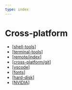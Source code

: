 ```yaml
---
type: index
---
```


# Cross-platform

- [[shell-tools]]
- [[terminal-tools]]
- [[remote/index]]
- [[cross-platform/git]]
- [[vscode]]
- [[fonts]]
- [[hard-disk]]
- [[NVIDIA]]

[//begin]: # "Autogenerated link references for markdown compatibility"
[shell-tools]: ../Linux/cross-distro/shell-tools.md "Shell Related Tools"
[terminal-tools]: ../Linux/cross-distro/terminal-tools.md "Terminal Related Tools"
[remote/index]: remote/index.md "Remote Development"
[cross-platform/git]: git.md "Git Usage Tips"
[vscode]: VSCode.md "Visual Studio Code Tips"
[fonts]: fonts.md "Fonts"
[hard-disk]: hard-disk.md "Hard Disk Manipulation"
[NVIDIA]: NVIDIA.md "NVIDIA Devices"
[//end]: # "Autogenerated link references"
